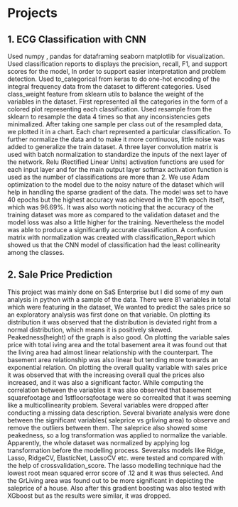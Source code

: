 # Projects
## 1. ECG Classification with CNN
Used numpy , pandas for dataframing seaborn matplotlib for visualization.  Used classification reports to displays the precision, recall, F1, and support scores for the model, In order to support easier interpretation and problem detection. Used to_categorical from keras to do one-hot encoding of the integral frequency data from the dataset to different categories.  Used class_weight feature from sklearn utils to balance the weight of the variables in the dataset. First represented all the categories in the form of a colored plot representing each classification. Used resample from the sklearn to resample the data 4 times so that any inconsistencies gets minimalized. After taking one sample per class out of the resampled data, we plotted it in a chart. Each chart represented a particular classification. To further normalize the data and to make it more continuous, little noise was added to generalize the train dataset. A three layer convolution matrix is used with batch normalization to standardize the inputs of the next layer of the network. Relu (Rectified Linear Units) activation functions are used for each input layer and for the main output layer softmax activation function is used as the number of classifications are more than 2. We use Adam optimization to the model due to the noisy nature of the dataset which will help in handling the sparse gradient of the data.  The model was set to have 40 epochs but the highest accuracy was achieved in the 12th epoch itself, which was 96.69%. It was also worth noticing that the accuracy of the training dataset was more as compared to the validation dataset and the model loss was also a little higher for the training. Nevertheless the model was able to produce a significantly accurate classification. A confusion matrix with normalization was created with classification_Report which showed us that the CNN model of classification had the least collinearity among the classes.

## 2. Sale Price Prediction
This project was mainly done on SaS Enterprise but I did some of my own analysis in python with a sample of the data. There were 81 variables in total which were featuring in the dataset, We wanted to predict the sales price so an exploratory analysis was first done on that variable. On plotting its distribution it was observed that the distribution is deviated right from a normal distribution, which means it is positively skewed. Peakedness(height) of the graph is also good. On plotting the variable sales price with total iving area and the total basement area it was found out that the living area had almost linear relationship with the counterpart. The basement area relationship was also linear but tending more towards an exponential relation. On plotting the overall quality variable with sales price it was observed that with the increasing overall qual the prices also increased, and it was also a significant factor. While computing the correlation between the variables it was also observed that basement squarefootage and 1stfloorsqfootage were so correalted that it was seeming like a multicollinearity problem. Several variables were dropped after conducting a missing data description. Several bivariate analysis were done between the significant variables( saleprice vs grliving area) to observe and remove the outliers between them. The saleprice also showed some peakedness, so a log transformation was applied to normalize the variable. Apparently, the whole dataset was normalized by applying log transformation before the modelling process. Severalss models like Ridge, Lasso, RidgeCV, ElasticNet, LassoCV etc. were tested and compared with the help of crossvalidation_score. The lasso modelling technique had the  lowest root mean squared error score of .12 and it was thus selected. And the GrLiving area was found out to be more significant in depicting the saleprice of a house. Also after this gradient boosting was also tested with XGboost but as the results were similar, it was dropped. 
